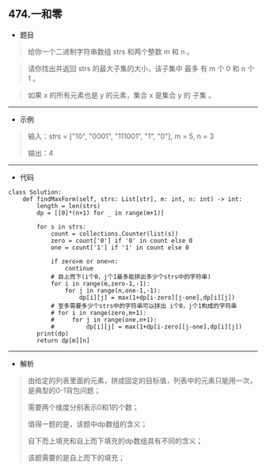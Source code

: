 474.一和零
----------

 - 题目
> 给你一个二进制字符串数组 strs 和两个整数 m 和 n 。

> 请你找出并返回 strs 的最大子集的大小，该子集中 最多 有 m 个 0 和 n 个 1 。

> 如果 x 的所有元素也是 y 的元素，集合 x 是集合 y 的 子集 。
----------
 - 示例
> 输入：strs = ["10", "0001", "111001", "1", "0"], m = 5, n = 3
>
> 输出：4
> 
----------
- 代码
>
>
    class Solution:
        def findMaxForm(self, strs: List[str], m: int, n: int) -> int:
            length = len(strs)
            dp = [[0]*(n+1) for _ in range(m+1)]
    
            for s in strs:
                count = collections.Counter(list(s))
                zero = count['0'] if '0' in count else 0
                one = count['1'] if '1' in count else 0
                
                if zero>m or one>n:
                    continue
                # 自上而下(i个0，j个1最多能拼出多少个strs中的字符串)
                for i in range(m,zero-1,-1):
                    for j in range(n,one-1,-1):
                        dp[i][j] = max(1+dp[i-zero][j-one],dp[i][j])
                # 至多需要多少个strs中的字符串可以拼出 i个0，j个1构成的字符串
                # for i in range(zero,m+1):
                #     for j in range(one,n+1):
                #         dp[i][j] = max(1+dp[i-zero][j-one],dp[i][j])
            print(dp)
            return dp[m][n]
----------
- 解析
>
> 由给定的列表里面的元素，拼成固定的目标值，列表中的元素只能用一次，是典型的0-1背包问题；
>
> 需要两个维度分别表示0和1的个数；
>
> 值得一题的是，该题中dp数组的含义；
>
> 自下而上填充和自上而下填充的dp数组具有不同的含义；
>
> 该题需要的是自上而下的填充；